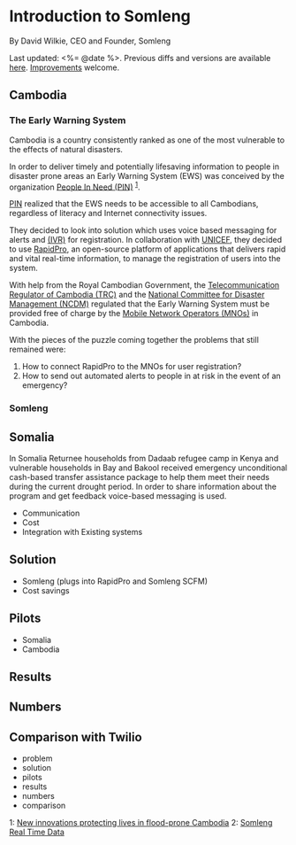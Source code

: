 # Introduction to Somleng

By David Wilkie, CEO and Founder, Somleng

Last updated: <%= @date %>. Previous diffs and versions are available [here](https://github.com/somleng/somleng-project/commits/master/docs/case_study_africas_voices.md). [Improvements](https://github.com/somleng/somleng-project/pulls) welcome.

## Cambodia

### The Early Warning System

Cambodia is a country consistently ranked as one of the most vulnerable to the effects of natural disasters.

In order to deliver timely and potentially lifesaving information to people in disaster prone areas an Early Warning System (EWS) was conceived by the organization [People In Need (PIN)](https://www.clovekvtisni.cz/en/what-we-do/humanitarian-aid-and-development/cambodia) <sup>[1](#footnote-ews-article)</sup>.

[PIN](https://www.clovekvtisni.cz/en/what-we-do/humanitarian-aid-and-development/cambodia) realized that the EWS needs to be accessible to all Cambodians, regardless of literacy and Internet connectivity issues.

They decided to look into solution which uses voice based messaging for alerts and [(IVR)](https://en.wikipedia.org/wiki/Interactive_voice_response) for registration. In collaboration with [UNICEF](https://www.unicef.org/cambodia), they decided to use [RapidPro](http://rapidpro.io/), an open-source platform of applications that delivers rapid and vital real-time information, to manage the registration of users into the system.

With help from the Royal Cambodian Government, the [Telecommunication Regulator of Cambodia (TRC)](https://www.trc.gov.kh) and the [National Committee for Disaster Management (NCDM)](http://www.ncdm.gov.kh/) regulated that the Early Warning System must be provided free of charge by the [Mobile Network Operators (MNOs)](https://en.wikipedia.org/wiki/Mobile_network_operator) in Cambodia.

With the pieces of the puzzle coming together the problems that still remained were:

1. How to connect RapidPro to the MNOs for user registration?
2. How to send out automated alerts to people in at risk in the event of an emergency?

### Somleng

## Somalia

In Somalia Returnee households from Dadaab refugee camp in Kenya and vulnerable households in Bay and Bakool received emergency unconditional cash-based transfer assistance package to help them meet their needs during the current drought period. In order to share information about the program and get feedback voice-based messaging is used.

* Communication
* Cost
* Integration with Existing systems

## Solution

* Somleng (plugs into RapidPro and Somleng SCFM)
* Cost savings

## Pilots

* Somalia
* Cambodia

## Results

## Numbers

## Comparison with Twilio

* problem
* solution
* pilots
* results
* numbers
* comparison

<a name="footnote-ews-article">1</a>: [New innovations protecting lives in flood-prone Cambodia](http://unicefstories.org/2017/06/20/new-innovations-protecting-lives-in-flood-prone-cambodia/)
<a name="footnote-somleng-rtd">2</a>: [Somleng Real Time Data](rtd.somleng.org)
